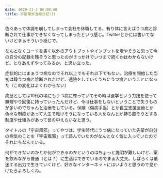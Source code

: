 ```yaml
---
date: 2020-11-2 00:00:00
title: 宇宙風邪治療日記(1)
---
```

色々あって体調を崩してしまって会社を休職してる。有り体に言えばうつ病と診断されて仕事ができなくなってしまったという感じ。Twitterとかには書いてないけどまぁそういう感じで。

なんとなくコードを書く以外のアウトプットやインプットを増やそうと思って今の自分の記録を残そうと思ったのがきっかけでいつまで続くかはわからないけど、とりあえずやってみるか、と思い立った。

症状的にはまぁうつ病なのでそれ以上でもそれ以下でもない。治療を開始した当初は躁うつ病と診断されたけど、通院をしていくうちにうつ病ということになった（この変化はよくわからない）

病歴としては10代の頃にもうつ病に罹っていてその時は退学という力技を使って無理やり回復に持っていったんだけど、今は仕事をしないということで失うものが多いのでちゃんと治療をしている。保険（傷病手当）とか自立支援医療とか色々な制度があって人生で転けそうになっている人をなんとか持ち直そうとする制度や仕組みがあって世の中えらいなと思う。

タイトルの「宇宙風邪」ってやつは、学生時代にうつ病になっていた先輩が自分の病気のことを「宇宙風邪」って読んでいたのがなんとなく気に入っていたのでそれにちなんでいる。

何ができないのかとか何ができるのかというのはちょっと説明が難しいけど、薬を飲みながら普通（とは？）に生活はできているのでまぁ大丈夫。しばらくは低迷する出力で生きていくけど、好きなインターネットにはいようと思うので見かけたらよろしくね。
